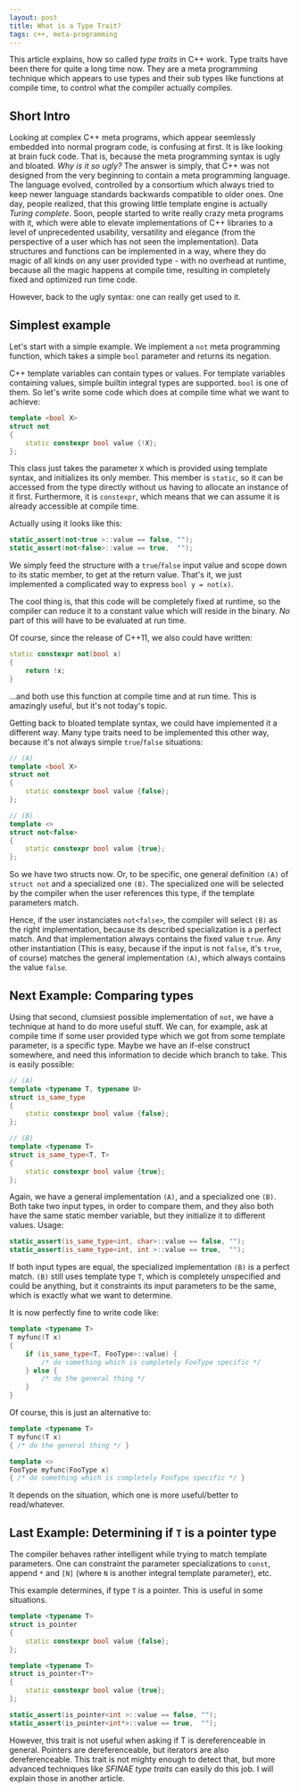 ```yaml
---
layout: post
title: What is a Type Trait?
tags: c++, meta-programming
---
```


This article explains, how so called *type traits* in C++ work.
Type traits have been there for quite a long time now. They are a meta programming technique which appears to use types and their sub types like functions at compile time, to control what the compiler actually compiles.

<!--more-->

## Short Intro

Looking at complex C++ meta programs, which appear seemlessly embedded into normal program code, is confusing at first.
It is like looking at brain fuck code.
That is, because the meta programming syntax is ugly and bloated.
*Why is it so ugly?*
The answer is simply, that C++ was not designed from the very beginning to contain a meta programming language.
The language evolved, controlled by a consortium which always tried to keep newer language standards backwards compatible to older ones.
One day, people realized, that this growing little template engine is actually *Turing complete*.
Soon, people started to write really crazy meta programs with it, which were able to elevate implementations of C++ libraries to a level of unprecedented usability, versatility and elegance (from the perspective of a user which has not seen the implementation).
Data structures and functions can be implemented in a way, where they do magic of all kinds on any user provided type - with no overhead at runtime, because all the magic happens at compile time, resulting in completely fixed and optimized run time code.

However, back to the ugly syntax: one can really get used to it.

## Simplest example

Let's start with a simple example.
We implement a `not` meta programming function, which takes a simple `bool` parameter and returns its negation.

C++ template variables can contain types or values.
For template variables containing values, simple builtin integral types are supported. `bool` is one of them.
So let's write some code which does at compile time what we want to achieve:

``` cpp
template <bool X>
struct not
{
    static constexpr bool value {!X};
};
```

This class just takes the parameter `X` which is provided using template syntax, and initializes its only member.
This member is `static`, so it can be accessed from the type directly without us having to allocate an instance of it first.
Furthermore, it is `constexpr`, which means that we can assume it is already accessible at compile time.

Actually using it looks like this:

``` cpp
static_assert(not<true >::value == false, "");
static_assert(not<false>::value == true,  "");
```

We simply feed the structure with a `true`/`false` input value and scope down to its static member, to get at the return value.
That's it, we just implemented a complicated way to express `bool y = not(x)`.

The cool thing is, that this code will be completely fixed at runtime, so the compiler can reduce it to a constant value which will reside in the binary.
*No* part of this will have to be evaluated at run time.

Of course, since the release of C++11, we also could have written:

``` cpp
static constexpr not(bool x)
{
    return !x;
}
```

...and both use this function at compile time and at run time.
This is amazingly useful, but it's not today's topic.

Getting back to bloated template syntax, we could have implemented it a different way.
Many type traits need to be implemented this other way, because it's not always simple `true`/`false` situations:

``` cpp
// (A)
template <bool X>
struct not
{
    static constexpr bool value {false};
};

// (B)
template <>
struct not<false>
{
    static constexpr bool value {true};
};
```

So we have two structs now.
Or, to be specific, one general definition `(A)` of `struct not` and a specialized one `(B)`.
The specialized one will be selected by the compiler when the user references this type, if the template parameters match.

Hence, if the user instanciates `not<false>`, the compiler will select `(B)` as the right implementation, because its described specialization is a perfect match.
And that implementation always contains the fixed value `true`.
Any other instantiation (This is easy, because if the input is not `false`, it's `true`, of course) matches the general implementation `(A)`, which always contains the value `false`.

## Next Example: Comparing types

Using that second, clumsiest possible implementation of `not`, we have a technique at hand to do more useful stuff.
We can, for example, ask at compile time if some user provided type which we got from some template parameter, is a specific type.
Maybe we have an if-else construct somewhere, and need this information to decide which branch to take.
This is easily possible:

``` cpp
// (A)
template <typename T, typename U>
struct is_same_type
{
    static constexpr bool value {false};
};

// (B)
template <typename T>
struct is_same_type<T, T>
{
    static constexpr bool value {true};
};
```

Again, we have a general implementation `(A)`, and a specialized one `(B)`.
Both take two input types, in order to compare them, and they also both have the same static member variable, but they initialize it to different values.
Usage:

``` cpp
static_assert(is_same_type<int, char>::value == false, "");
static_assert(is_same_type<int, int >::value == true,  "");
```

If both input types are equal, the specialized implementation `(B)` is a perfect match.
`(B)` still uses template type `T`, which is completely unspecified and could be anything, but it constraints its input parameters to be the same, which is exactly what we want to determine.

It is now perfectly fine to write code like:

``` cpp
template <typename T>
T myfunc(T x)
{
    if (is_same_type<T, FooType>::value) {
        /* do something which is completely FooType specific */
    } else {
        /* do the general thing */
    }
}
```

Of course, this is just an alternative to:

``` cpp
template <typename T>
T myfunc(T x)
{ /* do the general thing */ }

template <>
FooType myfunc(FooType x)
{ /* do something which is completely FooType specific */ }
```

It depends on the situation, which one is more useful/better to read/whatever.

## Last Example: Determining if `T` is a pointer type

The compiler behaves rather intelligent while trying to match template parameters.
One can constraint the parameter specializations to `const`, append `*` and `[N]` (where `N` is another integral template parameter), etc.

This example determines, if type `T` is a pointer.
This is useful in some situations.

``` cpp
template <typename T>
struct is_pointer
{
    static constexpr bool value {false};
};

template <typename T>
struct is_pointer<T*>
{
    static constexpr bool value {true};
};
```

``` cpp
static_assert(is_pointer<int >::value == false, "");
static_assert(is_pointer<int*>::value == true,  "");
```

However, this trait is not useful when asking if T is dereferenceable in general.
Pointers are dereferenceable, but iterators are also dereferenceable.
This trait is not mighty enough to detect that, but more advanced techniques like *SFINAE type traits* can easily do this job.
I will explain those in another article.
